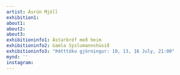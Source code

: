 ```yaml
---
artist: Ásrún Mjöll
exhibition1: 
about1: 
about2: 
about3: 
exhibitioninfo1: Ástarbréf með heim
exhibitioninfo2: Gamla Sýslumannshúsið
exhibitioninfo3: "Þátttöku gjörningur: 10, 13, 16 July, 21:00"
mynd: ''
instagram: 
---
```

